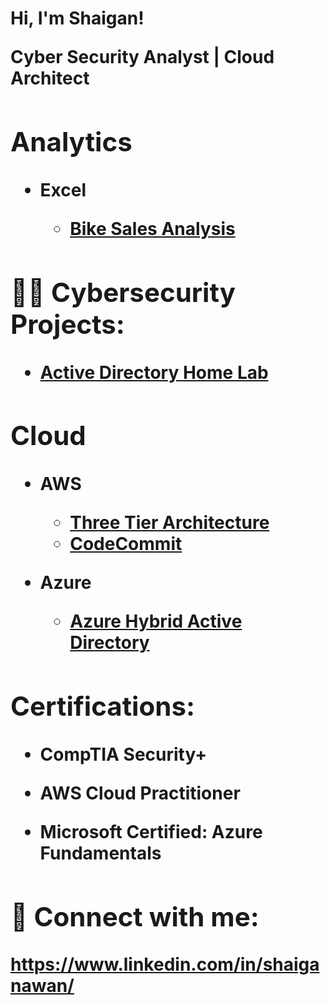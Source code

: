 <h1>Hi, I'm Shaigan! <Cybersecurity Professional</a>

Cyber Security Analyst | Cloud Architect 
<h2>Analytics</h2> 

  - Excel

      - [Bike Sales Analysis](https://github.com/shaigan21/Bike-Sales-Analysis.git)
   
        
<h2>👨‍💻 Cybersecurity Projects:</h2>

  - [Active Directory Home Lab](https://github.com/joshmadakor1/Algorithms-Practice)

<h2>Cloud</h2>

  - AWS

    - [Three Tier Architecture](https://github.com/shaigan21/Three-Tier-Architecture)
    - [CodeCommit](https://github.com/shaigan21/CodeCommit)

  - Azure

     - [Azure Hybrid Active Directory](https://github.com/shaigan21/Azure-Hybrid-Active-Directory)

            
<h2> Certifications:</h2>
  
  - CompTIA Security+
  
  - AWS Cloud Practitioner
  
  - Microsoft Certified: Azure Fundamentals

<h2> 🤳 Connect with me:</h2>

https://www.linkedin.com/in/shaiganawan/

<!--

Here are some ideas to get you started:

- 🔭 I’m currently working on ...
- 🌱 I’m currently learning ...
- 👯 I’m looking to collaborate on ...
- 🤔 I’m looking for help with ...
- 💬 Ask me about ...
- 📫 How to reach me: ...
- 😄 Pronouns: ...
- ⚡ Fun fact: ...
-->
